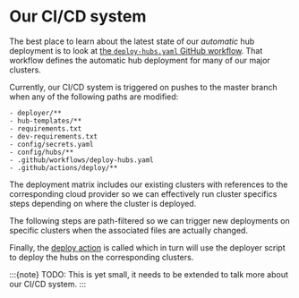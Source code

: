 # Our CI/CD system

The best place to learn about the latest state of our *automatic* hub deployment
is to look at [the `deploy-hubs.yaml` GitHub workflow](https://github.com/2i2c-org/pilot-hubs/blob/master/.github/workflows/deploy-hubs.yaml).
That workflow defines the automatic hub deployment for many of our major clusters.

Currently, our CI/CD system is triggered on pushes to the master branch when any of the
following paths are modified:

```
- deployer/**
- hub-templates/**
- requirements.txt
- dev-requirements.txt
- config/secrets.yaml
- config/hubs/**
- .github/workflows/deploy-hubs.yaml
- .github/actions/deploy/**
```

The deployment matrix includes our existing clusters with references to the corresponding
cloud provider so we can effectively run cluster specifics steps depending on where the
cluster is deployed.

The following steps are path-filtered so we can trigger new deployments on specific
clusters when the associated files are actually changed.

Finally, the [deploy action](https://github.com/2i2c-org/infrastructure/blob/master/.github/actions/deploy/action.yml)
is called which in turn will use the deployer script to deploy the hubs on the corresponding
clusters.

:::{note}
TODO: This is yet small, it needs to be extended to talk more about our CI/CD system.
:::